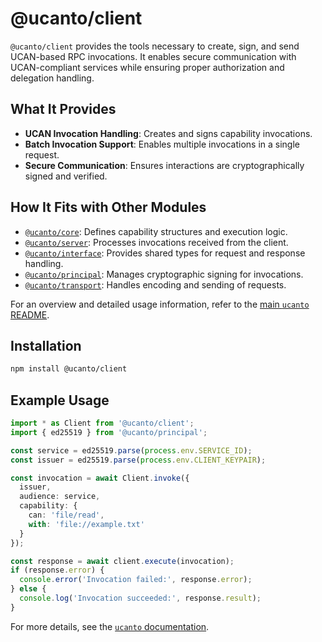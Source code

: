 # @ucanto/client

`@ucanto/client` provides the tools necessary to create, sign, and send UCAN-based RPC invocations. It enables secure communication with UCAN-compliant services while ensuring proper authorization and delegation handling.

## What It Provides

- **UCAN Invocation Handling**: Creates and signs capability invocations.
- **Batch Invocation Support**: Enables multiple invocations in a single request.
- **Secure Communication**: Ensures interactions are cryptographically signed and verified.

## How It Fits with Other Modules

- [`@ucanto/core`](../core/README.md): Defines capability structures and execution logic.
- [`@ucanto/server`](../server/README.md): Processes invocations received from the client.
- [`@ucanto/interface`](../interface/README.md): Provides shared types for request and response handling.
- [`@ucanto/principal`](../principal/README.md): Manages cryptographic signing for invocations.
- [`@ucanto/transport`](../transport/README.md): Handles encoding and sending of requests.

For an overview and detailed usage information, refer to the [main `ucanto` README](../../Readme.md).

## Installation
```sh
npm install @ucanto/client
```

## Example Usage
```ts
import * as Client from '@ucanto/client';
import { ed25519 } from '@ucanto/principal';

const service = ed25519.parse(process.env.SERVICE_ID);
const issuer = ed25519.parse(process.env.CLIENT_KEYPAIR);

const invocation = await Client.invoke({
  issuer,
  audience: service,
  capability: {
    can: 'file/read',
    with: 'file://example.txt'
  }
});

const response = await client.execute(invocation);
if (response.error) {
  console.error('Invocation failed:', response.error);
} else {
  console.log('Invocation succeeded:', response.result);
}
```

For more details, see the [`ucanto` documentation](https://github.com/storacha/ucanto).